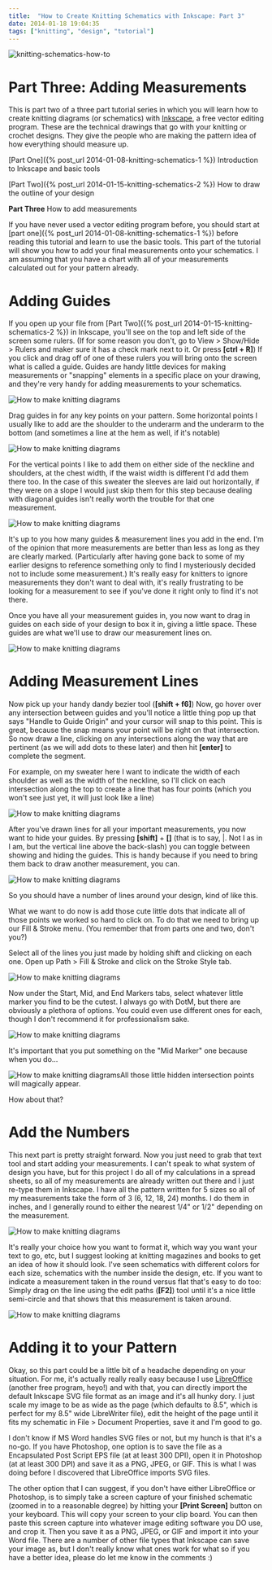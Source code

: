 ```yaml
---
title:  "How to Create Knitting Schematics with Inkscape: Part 3"
date: 2014-01-18 19:04:35
tags: ["knitting", "design", "tutorial"]
---
```

![knitting-schematics-how-to](/uploads/2014/01/knitting-schematics-how-to.jpg)

# Part Three: Adding Measurements

This is part two of  a three part tutorial series in which you will learn how to create knitting diagrams (or schematics) with [Inkscape](http://inkscape.org/), a free vector editing program. These are the technical drawings that  go with your knitting or crochet designs. They give the people who are making the pattern idea of how everything should measure up.

[Part One]({% post_url 2014-01-08-knitting-schematics-1 %})
Introduction to Inkscape and basic tools

[Part Two]({% post_url 2014-01-15-knitting-schematics-2 %})
How to draw the outline of your design

**Part Three**
How to add measurements

If you have never used a vector editing program before, you should start at [part one]({% post_url 2014-01-08-knitting-schematics-1 %}) before reading this tutorial and learn to use the basic tools. This part of the tutorial will show you how to add your final measurements onto your schematics. I am assuming that you have a chart with all of your measurements calculated out for your pattern already.

# Adding Guides

If you open up your file from [Part Two]({% post_url 2014-01-15-knitting-schematics-2 %}) in Inkscape, you'll see on the top and left side of the screen some rulers. (If for some reason you don't, go to View > Show/Hide > Rulers and maker sure it has a check mark next to it. Or press **[ctrl + R]**) If you click and drag off of one of these rulers you will bring onto the screen what is called a guide. Guides are handy little devices for making measurements or "snapping" elements in a specific place on your drawing, and they're very handy for adding measurements to your schematics.

![How to make knitting diagrams](/uploads/2014/01/adding-measurements-01.jpg)

Drag guides in for any key points on your pattern. Some horizontal points I usually like to add are the shoulder to the underarm and the underarm to the bottom (and sometimes a line at the hem as well, if it's notable)

![How to make knitting diagrams](/uploads/2014/01/adding-measurements-02.jpg)

For the vertical points I like to add them on either side of the neckline and shoulders, at the chest width, if the waist width is different I'd add them there too. In the case of this sweater the sleeves are laid out horizontally, if they were on a slope I would just skip them for this step because dealing with diagonal guides isn't really worth the trouble for that one measurement.

![How to make knitting diagrams](/uploads/2014/01/adding-measurements-03.jpg)

It's up to you how many guides & measurement lines you add in the end. I'm of the opinion that more measurements are better than less as long as they are clearly marked. (Particularly after having gone back to some of my earlier designs to reference something only to find I mysteriously decided not to include some measurement.) It's really easy for knitters to ignore measurements they don't want to deal with, it's really frustrating to be looking for a measurement to see if you've done it right only to find it's not there.

Once you have all your measurement guides in, you now want to drag in guides on each side of your design to box it in, giving a little space. These guides are what we'll use to draw our measurement lines on.

![How to make knitting diagrams](/uploads/2014/01/adding-measurements-04.jpg)

# Adding Measurement Lines

Now pick up your handy dandy bezier tool (**[shift + f6]**) Now, go hover over any intersection between guides and you'll notice a little thing pop up that says "Handle to Guide Origin" and your cursor will snap to this point. This is great, because the snap means your point will be right on that intersection. So now draw a line, clicking on any intersections along the way that are pertinent (as we will add dots to these later) and then hit **[enter]** to complete the segment.

For example, on my sweater here I want to indicate the width of each shoulder as well as the width of the neckline, so I'll click on each intersection along the top to create a line that has four points (which you won't see just yet, it will just look like a line)

![How to make knitting diagrams](/uploads/2014/01/adding-measurements-05.jpg)

After you've drawn lines for all your important measurements, you now want to hide your guides. By pressing **[shift]** + **[]** (that is to say, |. Not I as in I am, but the vertical line above the back-slash) you can toggle between showing and hiding the guides. This is handy because if you need to bring them back to draw another measurement, you can.

![How to make knitting diagrams](/uploads/2014/01/adding-measurements-06.jpg)

So you should have a number of lines around your design, kind of like this.

What we want to do now is add those cute little dots that indicate all of those points we worked so hard to click on. To do that we need to bring up our Fill & Stroke menu. (You remember that from parts one and two, don't you?)

Select all of the lines you just made by holding shift and clicking on each one. Open up Path > Fill & Stroke and click on the Stroke Style tab.

![How to make knitting diagrams](/uploads/2014/01/adding-measurements-07.jpg)

Now under the Start, Mid, and End Markers tabs, select whatever little marker you find to be the cutest. I always go with DotM, but there are obviously a plethora of options. You could even use different ones for each, though I don't recommend it for professionalism sake.

![How to make knitting diagrams](/uploads/2014/01/adding-measurements-08.jpg)

It's important that you put something on the "Mid Marker" one because when you do...

![How to make knitting diagrams](/uploads/2014/01/adding-measurements-09.jpg)All those little hidden intersection points will magically appear.

How about that?

# Add the Numbers

This next part is pretty straight forward. Now you just need to grab that text tool and start adding your measurements. I can't speak to what system of design you have, but for this project I do all of my calculations in a spread sheets, so all of my measurements are already written out there and I just re-type them in Inkscape. I have all the pattern written for 5 sizes so all of my measurements take the form of 3 (6, 12, 18, 24) months. I do them in inches, and I generally round to either the nearest 1/4" or 1/2" depending on the measurement.

![How to make knitting diagrams](/uploads/2014/01/adding-measurements-10.jpg)

It's really your choice how you want to format it, which way you want your text to go, etc, but I suggest looking at knitting magazines and books to get an idea of how it should look. I've seen schematics with different colors for each size, schematics with the number inside the design, etc.  If you want to indicate a measurement taken in the round versus flat that's easy to do too: Simply drag on the line using the edit paths (**[F2]**) tool until it's a nice little semi-circle and that shows that this measurement is taken around.

![How to make knitting diagrams](/uploads/2014/01/adding-measurements-11.jpg)

# Adding it to your Pattern

Okay, so this part could be a little bit of a headache depending on your situation. For me, it's actually really really easy because I use [LibreOffice](http://www.libreoffice.org/) (another free program, heyo!) and with that, you can directly import the default Inkscape SVG file format as an image and it's all hunky dory. I just scale my image to be as wide as the page (which defaults to 8.5", which is perfect for my 8.5" wide LibreWriter file), edit the height of the page until it fits my schematic in File > Document Properties, save it and I'm good to go.

I don't know if MS Word handles SVG files or not, but my hunch is that it's a no-go. If you have Photoshop, one option is to save the file as a Encapsulated Post Script EPS file (at at least 300 DPI), open it in Photoshop (at at least 300 DPI) and save it as a PNG, JPEG, or GIF. This is what I was doing before I discovered that LibreOffice imports SVG files.

The other option that I can suggest, if you don't have either LibreOffice or Photoshop, is to simply take a screen capture of your finished schematic (zoomed in to a reasonable degree) by hitting your **[Print Screen]** button on your keyboard. This will copy your screen to your clip board. You can then paste this screen capture into whatever image editing software you DO use, and crop it. Then you save it as a PNG, JPEG, or GIF and import it into your Word file. There are a number of other file types that Inkscape can save your image as, but I don't really know what ones work for what so if you have a better idea, please do let me know in the comments :)
